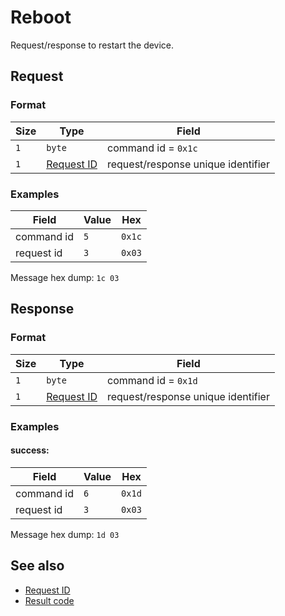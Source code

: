 # Reboot

Request/response to restart the device.


## Request

### Format

| Size | Type                                 | Field                              |
| ---- | ------------------------------------ | ---------------------------------- |
| `1`  | `byte`                               | command id = `0x1c`                |
| `1`  | [Request ID](../types.md#request-id) | request/response unique identifier |

### Examples

| Field      | Value | Hex    |
| ---------- | ----- | ------ |
| command id | `5`   | `0x1c` |
| request id | `3`   | `0x03` |

Message hex dump: `1c 03`


## Response

### Format

| Size | Type                                 | Field                              |
| ---- | ------------------------------------ | ---------------------------------- |
| `1`  | `byte`                               | command id = `0x1d`                |
| `1`  | [Request ID](../types.md#request-id) | request/response unique identifier |

### Examples

#### success:

| Field       | Value | Hex    |
| ----------- | ----- | ------ |
| command id  | `6`   | `0x1d` |
| request id  | `3`   | `0x03` |

Message hex dump: `1d 03`


## See also

* [Request ID](../types.md#request-id)
* [Result code](../types.md#result-code)
